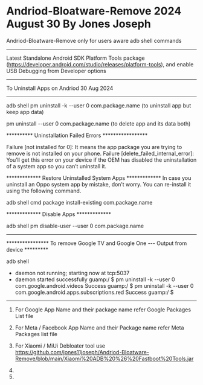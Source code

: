 <title>Andriod Bloatware Remover 2024 </title>
<title>Andriod Debloater 2024 </title>
<title>Andriod Debloater - Google </title>
<title>Andriod Debloater - OPPO </title>
<title>Andriod Debloater - Coloros </title>
<title>Andriod Debloater - Oxygenos </title>
<title>Andriod Debloater - Oneplus </title>
<title>Andriod Debloater - Motorola </title>
<title>Andriod Debloater - List 2024 </title>

# Andriod-Bloatware-Remove 2024 August 30 By Jones Joseph
Andriod-Bloatware-Remove only for users aware adb shell commands 
*******************************************************
Latest Standalone Android SDK Platform Tools package (https://developer.android.com/studio/releases/platform-tools), and enable USB Debugging from Developer options
********************************************************
To Uninstall Apps on Andriod  30 Aug 2024
***************************************
adb shell 
pm uninstall -k --user 0 com.package.name (to uninstall app but keep app data)

pm uninstall --user 0 com.package.name (to delete app and its data both)

********** Uninstallation Failed Errors *****************

Failure [not installed for 0]: It means the app package you are trying to remove is not installed on your phone.
Failure [delete_failed_internal_error]: You’ll get this error on your device if the OEM has disabled the uninstallation of a system app so you can’t uninstall it.

************* Restore Uninstalled System Apps ************* 
In case you uninstall an Oppo system app by mistake, don’t worry. You can re-install it using the following command.

adb shell 
cmd package install-existing com.package.name

************* Disable Apps ************* 

adb shell 
pm disable-user --user 0 com.package.name

****************************************
**************** To remove Google TV and Google One --- Output from device *********

adb shell
* daemon not running; starting now at tcp:5037
* daemon started successfully
guamp:/ $ pm uninstall -k --user 0 com.google.android.videos
Success
guamp:/ $ pm uninstall -k --user 0 com.google.android.apps.subscriptions.red
Success
guamp:/ $
********************************************************

1. For Google App  Name and their package name refer Google Packages List file

2. For Meta / Facebook App Name and their Package name refer Meta Packages list file

3. For Xiaomi / MiUi Debloater tool use https://github.com/jones11joseph/Andriod-Bloatware-Remove/blob/main/Xiaomi%20ADB%20%26%20Fastboot%20Tools.jar

4. 
5. 

